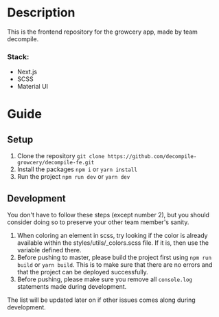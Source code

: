# Description
This is the frontend repository for the growcery app, made by team decompile.
### Stack:
 - Next.js
 - SCSS
 - Material UI
# Guide
## Setup

1. Clone the repository `git clone https://github.com/decompile-growcery/decompile-fe.git`
2. Install the packages `npm i` or `yarn install`
3. Run the project `npm run dev` or `yarn dev`
## Development
You don't have to follow these steps (except number 2), but you should consider doing so to preserve your other team member's sanity.

1. When coloring an element in scss, try looking if the color is already available within the styles/utils/_colors.scss file. If it is, then use the variable defined there.
2. Before pushing to master, please build the project first using `npm run build` or `yarn build`. This is to make sure that there are no errors and that the project can be deployed successfully.
3. Before pushing, please make sure you remove all `console.log` statements made during development.

The list will be updated later on if other issues comes along during development.
